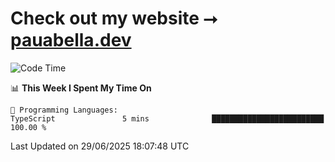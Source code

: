 # Check out my website ⭢ [pauabella.dev](https://pauabella.dev)

<!--START_SECTION:waka-->
![Code Time](http://img.shields.io/badge/Code%20Time-4%2C559%20hrs%202%20mins-blue)

📊 **This Week I Spent My Time On** 

```text
💬 Programming Languages: 
TypeScript               5 mins              █████████████████████████   100.00 % 
```


 Last Updated on 29/06/2025 18:07:48 UTC
<!--END_SECTION:waka-->
